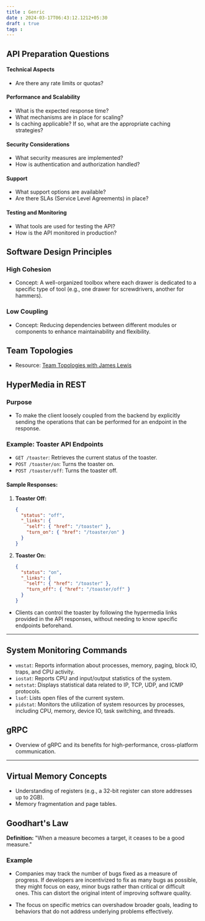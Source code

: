 ```yaml
---
title : Genric
date : 2024-03-17T06:43:12.1212+05:30
draft : true
tags : 
---
```

## API Preparation Questions

#### Technical Aspects
- Are there any rate limits or quotas?
#### Performance and Scalability
- What is the expected response time?
- What mechanisms are in place for scaling?
- Is caching applicable? If so, what are the appropriate caching strategies?
#### Security Considerations
- What security measures are implemented?
- How is authentication and authorization handled?
#### Support
- What support options are available?
- Are there SLAs (Service Level Agreements) in place?

#### Testing and Monitoring
- What tools are used for testing the API?
- How is the API monitored in production?


## Software Design Principles

### High Cohesion
- Concept: A well-organized toolbox where each drawer is dedicated to a specific type of tool (e.g., one drawer for screwdrivers, another for hammers).

### Low Coupling
- Concept: Reducing dependencies between different modules or components to enhance maintainability and flexibility.

## Team Topologies
- Resource: [Team Topologies with James Lewis](https://www.guidefari.com/tt-jl/)

## HyperMedia in REST

### Purpose
- To make the client loosely coupled from the backend by explicitly sending the operations that can be performed for an endpoint in the response.

### Example: Toaster API Endpoints
- `GET /toaster`: Retrieves the current status of the toaster.
- `POST /toaster/on`: Turns the toaster on.
- `POST /toaster/off`: Turns the toaster off.

#### Sample Responses:
1. **Toaster Off:**
   ```json
   {
     "status": "off",
     "_links": {
       "self": { "href": "/toaster" },
       "turn_on": { "href": "/toaster/on" }
     }
   }
   ```
2. **Toaster On:**
   ```json
   {
     "status": "on",
     "_links": {
       "self": { "href": "/toaster" },
       "turn_off": { "href": "/toaster/off" }
     }
   }
   ```

- Clients can control the toaster by following the hypermedia links provided in the API responses, without needing to know specific endpoints beforehand.

---

## System Monitoring Commands

- `vmstat`: Reports information about processes, memory, paging, block IO, traps, and CPU activity.
- `iostat`: Reports CPU and input/output statistics of the system.
- `netstat`: Displays statistical data related to IP, TCP, UDP, and ICMP protocols.
- `lsof`: Lists open files of the current system.
- `pidstat`: Monitors the utilization of system resources by processes, including CPU, memory, device IO, task switching, and threads.



## gRPC
- Overview of gRPC and its benefits for high-performance, cross-platform communication.

---

## Virtual Memory Concepts
- Understanding of registers (e.g., a 32-bit register can store addresses up to 2GB).
- Memory fragmentation and page tables.



## Goodhart's Law
**Definition:** "When a measure becomes a target, it ceases to be a good measure."

### Example
- Companies may track the number of bugs fixed as a measure of progress. If developers are incentivized to fix as many bugs as possible, they might focus on easy, minor bugs rather than critical or difficult ones. This can distort the original intent of improving software quality.

- The focus on specific metrics can overshadow broader goals, leading to behaviors that do not address underlying problems effectively.